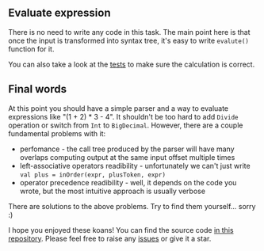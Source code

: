 ## Evaluate expression

There is no need to write any code in this task. The main point here is that once the input is transformed into syntax tree, it's easy to write `evalute()` function for it.

You can also take a look at the <a href="psi_element://Task11Tests">tests</a> to make sure the calculation is correct.

## Final words
At this point you should have a simple parser and a way to evaluate expressions like "(1 + 2) * 3 - 4". It shouldn't be too hard to add `Divide` operation or switch from `Int` to `BigDecimal`. However, there are a couple fundamental problems with it:
 - perfomance - the call tree produced by the parser will have many overlaps computing output at the same input offset multiple times
 - left-associative operators readibility - unfortunately we can't just write `val plus = inOrder(expr, plusToken, expr)`
 - operator precedence readibility - well, it depends on the code you wrote, but the most intuitive approach is usually verbose

There are solutions to the above problems. Try to find them yourself... sorry :)

I hope you enjoyed these koans! You can find the source code [in this repository](https://github.com/dkandalov/Parser_Combinator_Koans). Please feel free to raise any [issues](https://github.com/dkandalov/Parser_Combinator_Koans/issues) or give it a star.